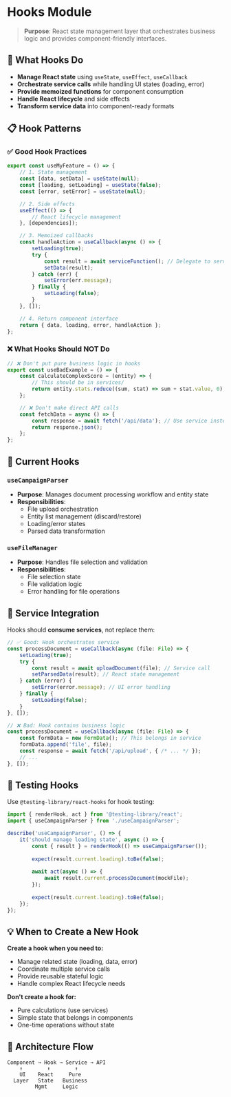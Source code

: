 # Hooks Module

> **Purpose**: React state management layer that orchestrates business logic and provides component-friendly interfaces.

## 🎯 What Hooks Do

- **Manage React state** using `useState`, `useEffect`, `useCallback`
- **Orchestrate service calls** while handling UI states (loading, error)
- **Provide memoized functions** for component consumption
- **Handle React lifecycle** and side effects
- **Transform service data** into component-ready formats

## 📋 Hook Patterns

### ✅ Good Hook Practices

```typescript
export const useMyFeature = () => {
    // 1. State management
    const [data, setData] = useState(null);
    const [loading, setLoading] = useState(false);
    const [error, setError] = useState(null);

    // 2. Side effects
    useEffect(() => {
        // React lifecycle management
    }, [dependencies]);

    // 3. Memoized callbacks
    const handleAction = useCallback(async () => {
        setLoading(true);
        try {
            const result = await serviceFunction(); // Delegate to service
            setData(result);
        } catch (err) {
            setError(err.message);
        } finally {
            setLoading(false);
        }
    }, []);

    // 4. Return component interface
    return { data, loading, error, handleAction };
};
```

### ❌ What Hooks Should NOT Do

```typescript
// ❌ Don't put pure business logic in hooks
export const useBadExample = () => {
    const calculateComplexScore = (entity) => {
        // This should be in services/
        return entity.stats.reduce((sum, stat) => sum + stat.value, 0);
    };

    // ❌ Don't make direct API calls  
    const fetchData = async () => {
        const response = await fetch('/api/data'); // Use service instead
        return response.json();
    };
};
```

## 📁 Current Hooks

### `useCampaignParser`

- **Purpose**: Manages document processing workflow and entity state
- **Responsibilities**:
  - File upload orchestration
  - Entity list management (discard/restore)
  - Loading/error states
  - Parsed data transformation

### `useFileManager`

- **Purpose**: Handles file selection and validation
- **Responsibilities**:
  - File selection state
  - File validation logic
  - Error handling for file operations

## 🔄 Service Integration

Hooks should **consume services**, not replace them:

```typescript
// ✅ Good: Hook orchestrates service
const processDocument = useCallback(async (file: File) => {
    setLoading(true);
    try {
        const result = await uploadDocument(file); // Service call
        setParsedData(result); // React state management
    } catch (error) {
        setError(error.message); // UI error handling
    } finally {
        setLoading(false);
    }
}, []);

// ❌ Bad: Hook contains business logic
const processDocument = useCallback(async (file: File) => {
    const formData = new FormData(); // This belongs in service
    formData.append('file', file);
    const response = await fetch('/api/upload', { /* ... */ });
    // ...
}, []);
```

## 🧪 Testing Hooks

Use `@testing-library/react-hooks` for hook testing:

```typescript
import { renderHook, act } from '@testing-library/react';
import { useCampaignParser } from './useCampaignParser';

describe('useCampaignParser', () => {
    it('should manage loading state', async () => {
        const { result } = renderHook(() => useCampaignParser());
        
        expect(result.current.loading).toBe(false);
        
        await act(async () => {
            await result.current.processDocument(mockFile);
        });
        
        expect(result.current.loading).toBe(false);
    });
});
```

## 💡 When to Create a New Hook

**Create a hook when you need to:**

- Manage related state (loading, data, error)
- Coordinate multiple service calls
- Provide reusable stateful logic
- Handle complex React lifecycle needs

**Don't create a hook for:**

- Pure calculations (use services)
- Simple state that belongs in components
- One-time operations without state

## 🎯 Architecture Flow

```text
Component → Hook → Service → API
    ↑        ↑        ↑
    UI    React     Pure
  Layer   State   Business
         Mgmt     Logic
```
